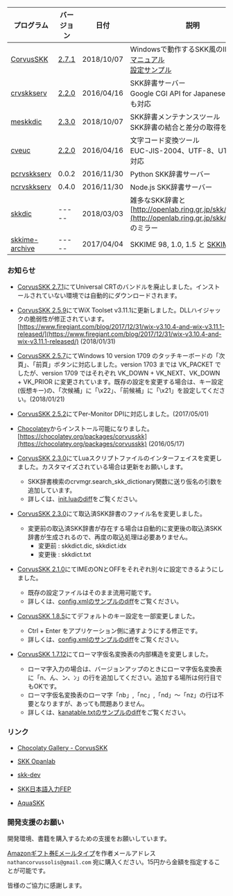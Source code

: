 
| プログラム | バージョン | 日付 | 説明 |
|---|---|---|---|
| [CorvusSKK](https://github.com/nathancorvussolis/corvusskk) | [2.7.1](https://github.com/nathancorvussolis/corvusskk/releases/tag/2.7.1) | 2018/10/07 | Windowsで動作するSKK風のIMEです<br>[マニュアル](https://github.com/nathancorvussolis/corvusskk/blob/2.7.1/README.md)<br>[設定サンプル](https://github.com/nathancorvussolis/corvusskk/tree/2.7.1/installer/config-sample) |
| [crvskkserv](https://github.com/nathancorvussolis/crvskkserv) | [2.2.0](https://github.com/nathancorvussolis/crvskkserv/releases/tag/2.2.0) | 2016/04/16 | SKK辞書サーバー<br>Google CGI API for Japanese Inputにも対応 |
| [meskkdic](https://github.com/nathancorvussolis/meskkdic) | [2.3.0](https://github.com/nathancorvussolis/meskkdic/releases/tag/2.3.0) | 2018/10/07 | SKK辞書メンテナンスツール<br>SKK辞書の結合と差分の取得を行います |
| [cveuc](https://github.com/nathancorvussolis/cveuc) | [2.2.0](https://github.com/nathancorvussolis/cveuc/releases/tag/2.2.0) | 2016/04/16 | 文字コード変換ツール<br>EUC-JIS-2004、UTF-8、UTF-16に対応 |
| [pcrvskkserv](https://github.com/nathancorvussolis/pcrvskkserv) | 0.0.2 | 2016/11/30 | Python SKK辞書サーバー |
| [ncrvskkserv](https://github.com/nathancorvussolis/ncrvskkserv) | 0.4.0 | 2016/11/30 | Node.js SKK辞書サーバー |
| [skkdic](https://github.com/nathancorvussolis/skkdic) | ----- | 2018/03/03 | 雑多なSKK辞書と<br>[http://openlab.ring.gr.jp/skk/skk/dic/](http://openlab.ring.gr.jp/skk/skk/dic/) のミラー |
| [skkime-archive](https://github.com/nathancorvussolis/skkime-archive) | ----- | 2017/04/04 | SKKIME 98, 1.0, 1.5 と [SKKIME 改](http://coexe.web.fc2.com/legacy.html#skkime) |


### お知らせ

* [CorvusSKK 2.7.1](https://github.com/nathancorvussolis/corvusskk/releases/tag/2.7.1)にてUniversal CRTのバンドルを廃止しました。インストールされていない環境では自動的にダウンロードされます。

* [CorvusSKK 2.5.9](https://github.com/nathancorvussolis/corvusskk/releases/tag/2.5.9)にてWiX Toolset v3.11.1に更新しました。DLLハイジャックの脆弱性が修正されています。[https://www.firegiant.com/blog/2017/12/31/wix-v3.10.4-and-wix-v3.11.1-released/](https://www.firegiant.com/blog/2017/12/31/wix-v3.10.4-and-wix-v3.11.1-released/) (2018/01/31)

* [CorvusSKK 2.5.7](https://github.com/nathancorvussolis/corvusskk/releases/tag/2.5.7)にてWindows 10 version 1709 のタッチキーボードの「次頁」、「前頁」ボタンに対応しました。version 1703 までは VK_PACKET でしたが、version 1709 ではそれぞれ VK_DOWN + VK_NEXT、VK_DOWN + VK_PRIOR に変更されています。既存の設定を変更する場合は、キー設定(仮想キー)の、「次候補」に「\x22」、「前候補」に「\x21」を設定してください。(2018/01/21)

* [CorvusSKK 2.5.2](https://github.com/nathancorvussolis/corvusskk/releases/tag/2.5.2)にてPer-Monitor DPIに対応しました。(2017/05/01)

* [Chocolatey](https://chocolatey.org/)からインストール可能になりました。[https://chocolatey.org/packages/corvusskk](https://chocolatey.org/packages/corvusskk) (2016/05/17)

* [CorvusSKK 2.3.0](https://github.com/nathancorvussolis/corvusskk/releases/tag/2.3.0)にてLuaスクリプトファイルのインターフェイスを変更しました。カスタマイズされている場合は更新をお願いします。
  * SKK辞書検索のcrvmgr.search_skk_dictionary関数に送り仮名の引数を追加しています。
  * 詳しくは、[init.luaのdiff](https://github.com/nathancorvussolis/corvusskk/commit/360f2e12319c8cae812c1a428ea4ae2f80aa0f5b#diff-4ed04d9f881b697acf01312c3d80f743)をご覧ください。

* [CorvusSKK 2.3.0](https://github.com/nathancorvussolis/corvusskk/releases/tag/2.3.0)にて取込済SKK辞書のファイル名を変更しました。
  * 変更前の取込済SKK辞書が存在する場合は自動的に変更後の取込済SKK辞書が生成されるので、再度の取込処理は必要ありません。
    * 変更前 : skkdict.dic, skkdict.idx
    * 変更後 : skkdict.txt

* [CorvusSKK 2.1.0](https://github.com/nathancorvussolis/corvusskk/releases/tag/2.1.0)にてIMEのONとOFFをそれぞれ別々に設定できるようにしました。
  * 既存の設定ファイルはそのまま流用可能です。
  * 詳しくは、[config.xmlのサンプルのdiff](https://github.com/nathancorvussolis/corvusskk/commit/a12bc4c1e72bf34866e93a4131e3fcd0f91f39b8#diff-3b6dfa77bbb7a2f52ef0ece867c79834)をご覧ください。

* [CorvusSKK 1.8.5](https://github.com/nathancorvussolis/corvusskk/releases/tag/1.8.5)にてデフォルトのキー設定を一部変更しました。

  * Ctrl + Enter をアプリケーション側に通すようにする修正です。
  * 詳しくは、[config.xmlのサンプルのdiff](https://github.com/nathancorvussolis/corvusskk/commit/8b4e6889bd644055b6e60fdf15bf2a3b13532488#diff-3b6dfa77bbb7a2f52ef0ece867c79834)をご覧ください。

* [CorvusSKK 1.7.12](https://github.com/nathancorvussolis/corvusskk/releases/tag/1.7.12)にてローマ字仮名変換表の内部構造を変更しました。

  * ローマ字入力の場合は、バージョンアップのときにローマ字仮名変換表に「n、ん、ン、ﾝ」の行を追加してください。追加する場所は何行目でもOKです。
  * ローマ字仮名変換表のローマ字「nb」,「nc」,「nd」〜「nz」の行は不要となりますが、あっても問題ありません。
  * 詳しくは、[kanatable.txtのサンプルのdiff](https://github.com/nathancorvussolis/corvusskk/commit/b6a4f14363ca25f2390f9e45cca95ae8fd20ee1d#diff-6e3939736bb31470e55c3440f0501289)をご覧ください。


### リンク

* [Chocolaty Gallery - CorvusSKK](https://chocolatey.org/packages/corvusskk)

* [SKK Opanlab](http://openlab.ring.gr.jp/skk/index-j.html)

* [skk-dev](https://github.com/skk-dev)

* [SKK日本語入力FEP](http://coexe.web.fc2.com/programs.html#skkfep)

* [AquaSKK](https://github.com/codefirst/aquaskk)


### 開発支援のお願い

開発環境、書籍を購入するための支援をお願いしています。

[Amazonギフト券Eメールタイプ](https://www.amazon.co.jp/gp/product/B004N3APGO/)を作者メールアドレス ``nathancorvussolis@gmail.com`` 宛に購入ください。15円から金額を指定することが可能です。

皆様のご協力に感謝します。
